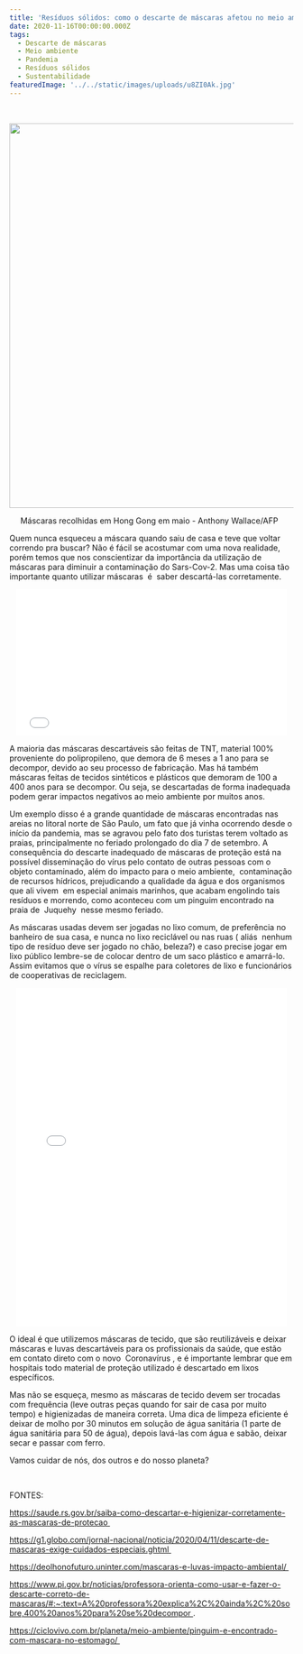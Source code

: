 ```yaml
---
title: 'Resíduos sólidos: como o descarte de máscaras afetou no meio ambiente e no nosso lixo'
date: 2020-11-16T00:00:00.000Z
tags:
  - Descarte de máscaras
  - Meio ambiente
  - Pandemia
  - Resíduos sólidos
  - Sustentabilidade
featuredImage: '../../static/images/uploads/u8ZI0Ak.jpg'
---
```


<p> 
</p>
<p>
  <img class="aligncenter wp-image-1610 size-large" src="https://i.imgur.com/u8ZI0Ak.jpg" alt="" width="1024" height="682" />
</p>
<p style="text-align: center;">
  <span data-contrast="auto">Máscaras recolhidas em Hong Gong em maio
  </span>
  <span data-ccp-props="{&quot;201341983&quot;:0,&quot;335551550&quot;:2,&quot;335551620&quot;:2,&quot;335559738&quot;:240,&quot;335559739&quot;:160,&quot;335559740&quot;:259}"> - 
  </span>
  <span data-contrast="auto">Anthony Wallace/AFP
  </span>
  <span data-ccp-props="{&quot;201341983&quot;:0,&quot;335551550&quot;:2,&quot;335551620&quot;:2,&quot;335559738&quot;:240,&quot;335559739&quot;:160,&quot;335559740&quot;:259}"> 
  </span>
</p>
<p>
  <span data-contrast="auto">Quem nunca esqueceu a máscara quando saiu de casa e teve que voltar correndo pra buscar? Não é fácil se acostumar com uma nova realidade, porém temos que nos conscientizar da importância da utilização de máscaras para diminuir a contaminação do Sars-Cov-2. Mas uma coisa tão importante quanto utilizar máscaras 
  </span>
  <span data-contrast="auto">é
  </span>
  <span data-contrast="auto"> saber descartá-las corretamente. 
  </span>
  <span data-ccp-props="{&quot;201341983&quot;:0,&quot;335559738&quot;:240,&quot;335559739&quot;:160,&quot;335559740&quot;:259}"> 
  </span>
</p>
<p style="text-align: center;">
  <iframe src="//giphy.com/embed/f4bQadlNq3RvdSKx04" width="480" height="260" frameborder="0">
  </iframe>
</p>
<p>
  <span data-contrast="auto">A maioria das máscaras descartáveis são feitas de TNT, material 100% proveniente do polipropileno, que demora de 6 meses a 1 ano para se decompor, devido ao seu processo de fabricação. Mas há também máscaras feitas de tecidos sintéticos e plásticos que demoram de 100 a 400 anos para se decompor. Ou seja, se descartadas de forma inadequada podem gerar impactos negativos ao meio ambiente por muitos anos. 
  </span>
  <span data-ccp-props="{&quot;201341983&quot;:0,&quot;335559738&quot;:240,&quot;335559739&quot;:160,&quot;335559740&quot;:259}"> 
  </span>
</p>
<p>
  <span data-contrast="auto">Um exemplo disso é a grande quantidade de máscaras encontradas nas areias no litoral norte de São Paulo, um fato que já vinha ocorrendo desde o início da pandemia, mas se agravou pelo fato dos turistas terem voltado as praias, principalmente no feriado prolongado do dia 7 de setembro. A consequência do descarte inadequado de máscaras de proteção está na possível disseminação do vírus pelo contato de outras pessoas com o objeto contaminado, além do impacto para o meio ambiente, 
  </span>
  <span data-contrast="auto">contaminação de recursos hídricos, prejudicando a qualidade da água e dos organismos que ali vivem 
  </span>
  <span data-contrast="auto">em especial animais marinhos, que acabam engolindo tais resíduos e morrendo, como aconteceu com um pinguim encontrado na praia de 
  </span>
  <span data-contrast="auto">Juquehy
  </span>
  <span data-contrast="auto"> nesse mesmo feriado.
  </span>
  <span data-ccp-props="{&quot;201341983&quot;:0,&quot;335559738&quot;:240,&quot;335559739&quot;:160,&quot;335559740&quot;:259}"> 
  </span>
</p>
<p>
  <span data-contrast="auto">As máscaras usadas devem ser jogadas no lixo comum, de preferência no banheiro de sua casa, e nunca no lixo reciclável ou nas ruas (
  </span>
  <span data-contrast="auto">aliás
  </span>
  <span data-contrast="auto"> nenhum tipo de resíduo deve ser jogado no chão, beleza?) e caso precise jogar em lixo público lembre-se de colocar dentro de um saco plástico e amarrá-lo. Assim evitamos que o vírus se espalhe para coletores de lixo e funcionários de cooperativas de reciclagem. 
  </span>
  <span data-ccp-props="{&quot;201341983&quot;:0,&quot;335559738&quot;:240,&quot;335559739&quot;:160,&quot;335559740&quot;:259}"> 
  </span>
</p>
<p style="text-align: center;">
  <iframe src="//giphy.com/embed/YmWWLUKfEHEWlIIOgR" width="480" height="600" frameborder="0">
  </iframe>
</p>
<p>
  <span data-contrast="auto">O ideal é que utilizemos máscaras de tecido, que são reutilizáveis e deixar máscaras e luvas descartáveis para os profissionais da saúde, que estão em contato direto com o novo
  </span>
  <span data-contrast="auto"> Coronavírus
  </span>
  <span data-contrast="auto">, e é importante lembrar que em hospitais todo material de proteção utilizado é descartado em lixos específicos. 
  </span>
  <span data-ccp-props="{&quot;201341983&quot;:0,&quot;335559738&quot;:240,&quot;335559739&quot;:160,&quot;335559740&quot;:259}"> 
  </span>
</p>
<p>
  <span data-contrast="auto">Mas não se esqueça, mesmo as máscaras de tecido devem ser trocadas com frequência (leve outras peças quando for sair de casa por muito tempo) e higienizadas de maneira correta. Uma dica de limpeza eficiente é deixar de molho por 30 minutos em solução de água sanitária (1 parte de água sanitária para 50 de água), depois lavá-las com água e sabão, deixar secar e passar com ferro. 
  </span>
  <span data-ccp-props="{&quot;201341983&quot;:0,&quot;335559738&quot;:240,&quot;335559739&quot;:160,&quot;335559740&quot;:259}"> 
  </span>
</p>
<p>
  <span data-contrast="auto">Vamos cuidar de nós, dos outros e do nosso planeta?
  </span>
  <span data-ccp-props="{&quot;201341983&quot;:0,&quot;335559738&quot;:240,&quot;335559739&quot;:160,&quot;335559740&quot;:259}"> 
  </span>
</p>
<p> 
</p>
<p>
  <span data-contrast="auto">FONTES:
  </span>
  <span data-ccp-props="{&quot;201341983&quot;:0,&quot;335559738&quot;:240,&quot;335559739&quot;:160,&quot;335559740&quot;:259}"> 
  </span>
</p>
<p>
  <a href="https://saude.rs.gov.br/saiba-como-descartar-e-higienizar-corretamente-as-mascaras-de-protecao">
    <span data-contrast="none">https://saude.rs.gov.br/saiba-como-descartar-e-higienizar-corretamente-as-mascaras-de-protecao
    </span>
  </a>
  <span data-ccp-props="{&quot;201341983&quot;:0,&quot;335559738&quot;:240,&quot;335559739&quot;:160,&quot;335559740&quot;:259}"> 
  </span>
</p>
<p>
  <a href="https://g1.globo.com/jornal-nacional/noticia/2020/04/11/descarte-de-mascaras-exige-cuidados-especiais.ghtml">
    <span data-contrast="none">https://g1.globo.com/jornal-nacional/noticia/2020/04/11/descarte-de-mascaras-exige-cuidados-especiais.ghtml
    </span>
  </a>
  <span data-ccp-props="{&quot;201341983&quot;:0,&quot;335559738&quot;:240,&quot;335559739&quot;:160,&quot;335559740&quot;:259}"> 
  </span>
</p>
<p>
  <a href="https://deolhonofuturo.uninter.com/mascaras-e-luvas-impacto-ambiental/">
    <span data-contrast="none">https://deolhonofuturo.uninter.com/mascaras-e-luvas-impacto-ambiental/
    </span>
  </a>
  <span data-ccp-props="{&quot;201341983&quot;:0,&quot;335559738&quot;:240,&quot;335559739&quot;:160,&quot;335559740&quot;:259}"> 
  </span>
</p>
<p>
  <a href="https://www.pi.gov.br/noticias/professora-orienta-como-usar-e-fazer-o-descarte-correto-de-mascaras/#:~:text=A%20professora%20explica%2C%20ainda%2C%20sobre,400%20anos%20para%20se%20decompor">
    <span data-contrast="none">https://www.pi.gov.br/noticias/professora-orienta-como-usar-e-fazer-o-descarte-correto-de-mascaras/#:~:text=A%20professora%20explica%2C%20ainda%2C%20sobre,400%20anos%20para%20se%20decompor
    </span>
  </a>
  <span data-contrast="none">.
  </span>
  <span data-ccp-props="{&quot;201341983&quot;:0,&quot;335559738&quot;:240,&quot;335559739&quot;:160,&quot;335559740&quot;:259}"> 
  </span>
</p>
<p>
  <a href="https://ciclovivo.com.br/planeta/meio-ambiente/pinguim-e-encontrado-com-mascara-no-estomago/">
    <span data-contrast="none">https://ciclovivo.com.br/planeta/meio-ambiente/pinguim-e-encontrado-com-mascara-no-estomago/
    </span>
  </a>
  <span data-ccp-props="{&quot;201341983&quot;:0,&quot;335559738&quot;:240,&quot;335559739&quot;:160,&quot;335559740&quot;:259}"> 
  </span>
</p>

